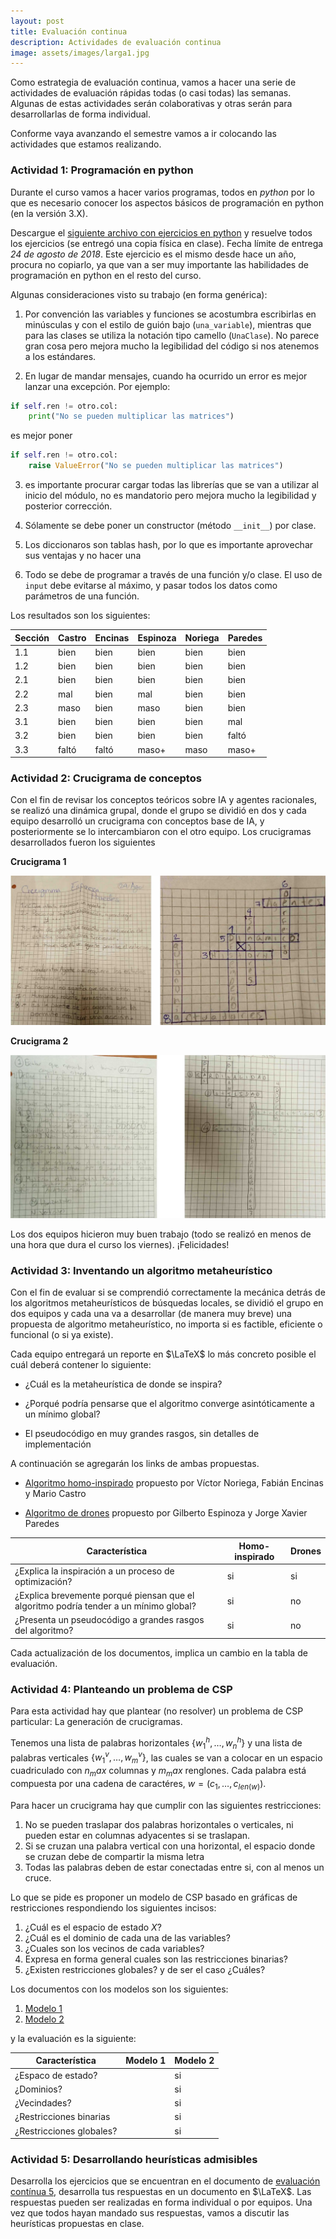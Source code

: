 ```yaml
---
layout: post
title: Evaluación continua
description: Actividades de evaluación continua
image: assets/images/larga1.jpg
---
```


Como estrategia de evaluación continua, vamos a hacer una serie de actividades de evaluación rápidas todas (o casi todas) las semanas. Algunas de estas actividades serán colaborativas y otras serán para desarrollarlas de forma individual.

Conforme vaya avanzando el semestre vamos a ir colocando las actividades que estamos realizando.

### Actividad 1: Programación en python

Durante el curso vamos a hacer varios programas, todos en *python* por lo que es necesario conocer los
aspectos básicos de programación en python (en la versión 3.X).

Descargue el [siguiente archivo con ejercicios en python](https://github.com/IA-UNISON/material/raw/master/examenes-rapidos/examen%20rápido%201/examen-rapido-01.pdf) y resuelve todos los ejercicios (se entregó una copia física en clase). Fecha límite de entrega *24 de agosto de 2018*. Este ejercicio es el mismo desde hace un año, procura no copiarlo, ya que van a ser muy importante las habilidades de programación en python en el resto del curso.


Algunas consideraciones visto su trabajo (en forma genérica):

1. Por convención las variables y funciones se acostumbra escribirlas en minúsculas y con el estilo de guión bajo (`una_variable`), mientras que para las clases se utiliza la notación tipo camello (`UnaClase`). No parece gran cosa pero mejora mucho la legibilidad del código si nos atenemos a los estándares.

2. En lugar de mandar mensajes, cuando ha ocurrido un error es mejor lanzar una excepción. Por ejemplo:

```python
if self.ren != otro.col:
	print("No se pueden multiplicar las matrices")
```

es mejor poner

```python
if self.ren != otro.col:
	raise ValueError("No se pueden multiplicar las matrices")
```

3. es importante procurar cargar todas las librerías que se van a utilizar al inicio del módulo, no es mandatorio pero mejora mucho la legibilidad y posterior corrección.

4. Sólamente se debe poner un constructor (método `__init__`) por clase.

5. Los diccionaros son tablas hash, por lo que es importante aprovechar sus ventajas y no hacer una

6. Todo se debe de programar a través de una función y/o clase. El uso de `input` debe evitarse al máximo, y pasar todos los datos como parámetros de una función.

Los resultados son los siguientes:

| Sección | Castro | Encinas | Espinoza | Noriega | Paredes |
|---------|--------|---------|----------|---------|---------|
| 1.1     | bien   | bien    | bien     | bien    | bien    |
| 1.2     | bien   | bien    | bien     | bien    | bien    |
| 2.1     | bien   | bien    | bien     | bien    | bien    |
| 2.2     | mal    | bien    | mal      | bien    | bien    |
| 2.3     | maso   | bien    | maso     | bien    | bien    |
| 3.1     | bien   | bien    | bien     | bien    | mal     |
| 3.2     | bien   | bien    | bien     | bien    | faltó   |
| 3.3     | faltó  | faltó   | maso+    | maso    | maso+   |



### Actividad 2: Crucigrama de conceptos

Con el fin de revisar los conceptos teóricos sobre IA y agentes racionales, se realizó una dinámica grupal,
donde el grupo se dividió en dos y cada equipo desarrolló un crucigrama con conceptos base de IA,
y posteriormente se lo intercambiaron con el otro equipo. Los crucigramas desarrollados fueron los siguientes

**Crucigrama 1**

![](/assets/images/continua/cru1.jpg)

**Crucigrama 2**

![](/assets/images/continua/cru2.jpg)


Los dos equipos hicieron muy buen trabajo (todo se realizó en menos de una hora que dura el curso los viernes). ¡Felicidades!


### Actividad 3: Inventando un algoritmo metaheurístico

Con el fin de evaluar si se comprendió correctamente la mecánica detrás de los algoritmos metaheurísticos de búsquedas locales,
se dividió el grupo en dos equipos y cada una va a desarrollar (de manera muy breve) una propuesta de algoritmo metaheurístico,
no importa si es factible, eficiente o funcional (o si ya existe).

Cada equipo entregará un reporte en $\LaTeX$ lo más concreto posible el cuál deberá contener lo siguiente:

- ¿Cuál es la metaheurística de donde se inspira?

- ¿Porqué podría pensarse que el algoritmo converge asintóticamente a un mínimo global?

- El pseudocódigo en muy grandes rasgos, sin detalles de implementación

A continuación se agregarán los links de ambas propuestas.

- [Algoritmo homo-inspirado](/assets/docs/metaheuristica1.pdf) propuesto por Víctor Noriega, Fabián Encinas y Mario Castro

- [Algoritmo de drones](/assets/docs/metaheuristica2.pdf) propuesto por Gilberto Espinoza y Jorge Xavier Paredes


| Característica                                                                        | Homo-inspirado | Drones |
|---------------------------------------------------------------------------------------|----------------|--------|
| ¿Explica la inspiración a un proceso de optimización?                                 | si             | si     |
| ¿Explica brevemente porqué piensan que el algoritmo podría tender a un mínimo global? | si             | no     |
| ¿Presenta un pseudocódigo a grandes rasgos del algoritmo?                             | si             | no     |                                                                                      |


Cada actualización de los documentos, implica un cambio en la tabla de evaluación.


### Actividad 4: Planteando un problema de CSP

Para esta actividad hay que plantear (no resolver) un problema de CSP particular: La generación de crucigramas.

Tenemos una lista de palabras horizontales $\{w^h_1, \ldots, w^h_n\}$ y una lista de palabras verticales $\{w^v_1, \ldots, w^v_m\}$,
las cuales se van a colocar en un espacio cuadriculado con $n_max$ columnas y $m_max$ renglones. Cada palabra está compuesta por una
cadena de caractéres, $w = (c_1, \ldots, c_{len(w)})$.

Para hacer un crucigrama hay que cumplir con las siguientes restricciones:

1. No se pueden traslapar dos palabras horizontales o verticales, ni pueden estar en columnas adyacentes si se traslapan.
2. Si se cruzan una palabra vertical con una horizontal, el espacio donde se cruzan debe de compartir la misma letra
3. Todas las palabras deben de estar conectadas entre si, con al menos un cruce.

Lo que se pide es proponer un modelo de CSP basado en gráficas de restricciones respondiendo los siguientes incisos:

1. ¿Cuál es el espacio de estado $X$?
2. ¿Cuál es el dominio de cada una de las variables?
3. ¿Cuales son los vecinos de cada variables?
4. Expresa en forma general cuales son las restricciones binarias?
5. ¿Existen restricciones globales? y de ser el caso ¿Cuáles?

Los documentos con los modelos son los siguientes:

1. [Modelo 1](/assets/docs/cruci1.pdf)
2. [Modelo 2](/assets/docs/cruci2.pdf)

y la evaluación es la siguiente:

| Característica           | Modelo 1 | Modelo 2 |
|--------------------------|----------|----------|
| ¿Espaco de estado?       |          | si       |
| ¿Dominios?               |          | si       |
| ¿Vecindades?             |          | si       |
| ¿Restricciones binarias  |          | si       |
| ¿Restricciones globales? |          | si       |



### Actividad 5: Desarrollando heurísticas admisibles

Desarrolla los ejercicios que se encuentran en el documento de [evaluación contínua 5](/assets/docs/continua_5.pdf),
desarrolla tus respuestas en un documento en $\LaTeX$. Las respuestas pueden ser realizadas en forma
individual o por equipos. Una vez que todos hayan mandado sus respuestas, vamos a discutir las heurísticas propuestas en clase.
